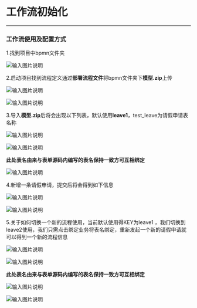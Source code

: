 # 工作流初始化
- - -

### 工作流使用及配置方式

1.找到项目中bpmn文件夹

![输入图片说明](https://foruda.gitee.com/images/1714211764058540441/5c8b97af_5363069.png "屏幕截图")

2.启动项目找到流程定义通过**部署流程文件**将bpmn文件夹下**模型.zip**上传

![输入图片说明](https://foruda.gitee.com/images/1714211950485333575/1e2b3ff4_5363069.png "屏幕截图")

![输入图片说明](https://foruda.gitee.com/images/1714212113004821592/96586e69_5363069.png "屏幕截图")

3.导入**模型.zip**后将会出现以下列表，默认使用**leave1**，test_leave为请假申请表名称 

![输入图片说明](https://foruda.gitee.com/images/1714212222766335759/1227bbd6_5363069.png "屏幕截图")

![输入图片说明](https://foruda.gitee.com/images/1714212493602552742/9e0258b1_5363069.png "屏幕截图")

**此处表名由来与表单源码内编写的表名保持一致方可互相绑定**

![输入图片说明](https://foruda.gitee.com/images/1716447357161482917/2c9b1639_1766278.png "屏幕截图")


4.新增一条请假申请，提交后将会得到如下信息

![输入图片说明](https://foruda.gitee.com/images/1714212617432902105/3609f6ef_5363069.png "屏幕截图")

![输入图片说明](https://foruda.gitee.com/images/1714212630860787365/2922d38e_5363069.png "屏幕截图")

5.关于如何切换一个新的流程使用，当前默认使用得KEY为leave1 ，我们切换到leave2使用，我们只需点击绑定业务将表名绑定，重新发起一个新的请假申请就可以得到一个新的流程信息

![输入图片说明](https://foruda.gitee.com/images/1714212876442323110/4554ea95_5363069.png "屏幕截图")

![输入图片说明](https://foruda.gitee.com/images/1714213037864274694/613149f5_5363069.png "屏幕截图")

**此处表名由来与表单源码内编写的表名保持一致方可互相绑定**

![输入图片说明](https://foruda.gitee.com/images/1716447357161482917/2c9b1639_1766278.png "屏幕截图")

![输入图片说明](https://foruda.gitee.com/images/1714212963457174382/add768db_5363069.png "屏幕截图")